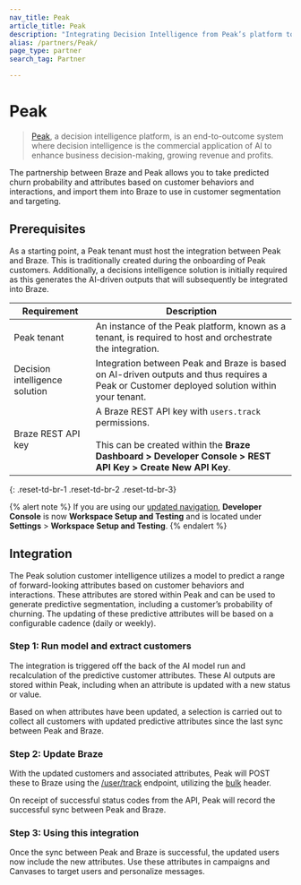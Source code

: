 ```yaml
---
nav_title: Peak
article_title: Peak
description: "Integrating Decision Intelligence from Peak’s platform to Braze platform"
alias: /partners/Peak/
page_type: partner
search_tag: Partner

---
```


# Peak

> [Peak](https://platform.peak.ai/), a decision intelligence platform, is an end-to-outcome system where decision intelligence is the commercial application of AI to enhance business decision-making, growing revenue and profits.

The partnership between Braze and Peak allows you to take predicted churn probability and attributes based on customer behaviors and interactions, and import them into Braze to use in customer segmentation and targeting. 

## Prerequisites

As a starting point, a Peak tenant must host the integration between Peak and Braze. This is traditionally created during the onboarding of Peak customers. Additionally, a decisions intelligence solution is initially required as this generates the AI-driven outputs that will subsequently be integrated into Braze.

| Requirement | Description |
| ----------- | ----------- |
| Peak tenant | An instance of the Peak platform, known as a tenant, is required to host and orchestrate the integration. |
| Decision intelligence solution | Integration between Peak and Braze is based on AI-driven outputs and thus requires a Peak or Customer deployed solution within your tenant. |
| Braze REST API key | A Braze REST API key with `users.track` permissions. <br><br>This can be created within the **Braze Dashboard > Developer Console > REST API Key > Create New API Key**. |
{: .reset-td-br-1 .reset-td-br-2 .reset-td-br-3}

{% alert note %}
If you are using our [updated navigation]({{site.baseurl}}/navigation/), **Developer Console** is now **Workspace Setup and Testing** and is located under **Settings** > **Workspace Setup and Testing**.
{% endalert %}

## Integration

The Peak solution customer intelligence utilizes a model to predict a range of forward-looking attributes based on customer behaviors and interactions. These attributes are stored within Peak and can be used to generate predictive segmentation, including a customer’s probability of churning. The updating of these predictive attributes will be based on a configurable cadence (daily or weekly).

### Step 1: Run model and extract customers

The integration is triggered off the back of the AI model run and recalculation of the predictive customer attributes. These AI outputs are stored within Peak, including when an attribute is updated with a new status or value.

Based on when attributes have been updated, a selection is carried out to collect all customers with updated predictive attributes since the last sync between Peak and Braze.

### Step 2: Update Braze

With the updated customers and associated attributes, Peak will POST these to Braze using the [/user/track][1] endpoint, utilizing the [bulk]({{site.baseurl}}/api/endpoints/user_data/post_user_track/#making-bulk-updates) header.

On receipt of successful status codes from the API, Peak will record the successful sync between Peak and Braze.

### Step 3: Using this integration

Once the sync between Peak and Braze is successful, the updated users now include the new attributes. Use these attributes in campaigns and Canvases to target users and personalize messages.

[1]: {{site.baseurl}}/api/endpoints/user_data/post_user_track/